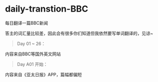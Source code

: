 # daily-transtion-BBC
每日翻译一篇BBC新闻

答主的词汇量比较差，因此会有很多你们知道但我依然要写单词翻译的，见谅~


> Day 01 ~ 26：

内容来自BBC等国外英文网站

> Day A01 开始：

内容来自《亚太日报》APP，篇幅都偏短